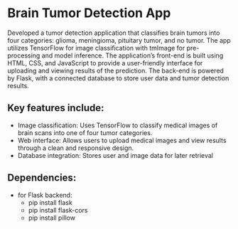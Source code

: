 

# Brain Tumor Detection App
Developed a tumor detection application that classifies brain tumors into four categories: glioma, meningioma, pituitary tumor, and no tumor. The app utilizes TensorFlow for image classification with tmImage for pre-processing and model inference. The application’s front-end is built using HTML, CSS, and JavaScript to provide a user-friendly interface for uploading and viewing results of the prediction. The back-end is powered by Flask, with a connected database to store user data and tumor detection results.

## Key features include:
- Image classification: Uses TensorFlow to classify medical images of brain scans into one of four tumor categories.
- Web interface: Allows users to upload medical images and view results through a clean and responsive design.
- Database integration: Stores user and image data for later retrieval


## Dependencies: 
- for Flask backend:
    -  pip install flask
    -  pip install flask-cors
    -  pip install pillow


                  
